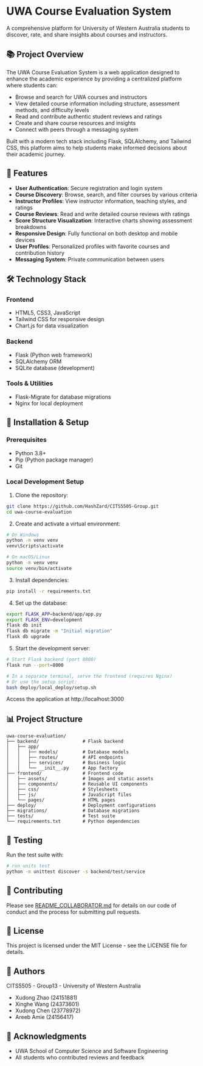 # UWA Course Evaluation System

A comprehensive platform for University of Western Australia students to discover, rate, and share insights about courses and instructors.

## 📚 Project Overview

The UWA Course Evaluation System is a web application designed to enhance the academic experience by providing a centralized platform where students can:

- Browse and search for UWA courses and instructors
- View detailed course information including structure, assessment methods, and difficulty levels
- Read and contribute authentic student reviews and ratings
- Create and share course resources and insights
- Connect with peers through a messaging system

Built with a modern tech stack including Flask, SQLAlchemy, and Tailwind CSS, this platform aims to help students make informed decisions about their academic journey.

## 🚀 Features

- **User Authentication**: Secure registration and login system
- **Course Discovery**: Browse, search, and filter courses by various criteria
- **Instructor Profiles**: View instructor information, teaching styles, and ratings
- **Course Reviews**: Read and write detailed course reviews with ratings
- **Score Structure Visualization**: Interactive charts showing assessment breakdowns
- **Responsive Design**: Fully functional on both desktop and mobile devices
- **User Profiles**: Personalized profiles with favorite courses and contribution history
- **Messaging System**: Private communication between users

## 🛠️ Technology Stack

### Frontend
- HTML5, CSS3, JavaScript
- Tailwind CSS for responsive design
- Chart.js for data visualization

### Backend
- Flask (Python web framework)
- SQLAlchemy ORM
- SQLite database (development)

### Tools & Utilities
- Flask-Migrate for database migrations
- Nginx for local deployment

## 🔧 Installation & Setup

### Prerequisites
- Python 3.8+
- Pip (Python package manager)
- Git

### Local Development Setup

1. Clone the repository:
```bash
git clone https://github.com/HashZard/CITS5505-Group.git
cd uwa-course-evaluation
```

2. Create and activate a virtual environment:
```bash
# On Windows
python -m venv venv
venv\Scripts\activate

# On macOS/Linux
python -m venv venv
source venv/bin/activate
```

3. Install dependencies:
```bash
pip install -r requirements.txt
```

4. Set up the database:
```bash
export FLASK_APP=backend/app/app.py
export FLASK_ENV=development
flask db init
flask db migrate -m "Initial migration"
flask db upgrade
```

5. Start the development server:
```bash
# Start Flask backend (port 8000)
flask run --port=8000

# In a separate terminal, serve the frontend (requires Nginx)
# Or use the setup script:
bash deploy/local_deploy/setup.sh
```

Access the application at http://localhost:3000

## 📊 Project Structure

```
uwa-course-evaluation/
├── backend/                # Flask backend
│   ├── app/
│   │   ├── models/         # Database models
│   │   ├── routes/         # API endpoints
│   │   ├── services/       # Business logic
│   │   └── __init__.py     # App factory
├── frontend/               # Frontend code
│   ├── assets/             # Images and static assets
│   ├── components/         # Reusable UI components
│   ├── css/                # Stylesheets
│   ├── js/                 # JavaScript files
│   └── pages/              # HTML pages
├── deploy/                 # Deployment configurations
├── migrations/             # Database migrations
├── tests/                  # Test suite
└── requirements.txt        # Python dependencies
```

## 🧪 Testing

Run the test suite with:

```bash
# run units test
python -m unittest discover -s backend/test/service
```

## 🤝 Contributing

Please see [README_COLLABORATOR.md](README_COLLABORATOR.md) for details on our code of conduct and the process for submitting pull requests.

## 📄 License

This project is licensed under the MIT License - see the LICENSE file for details.

## 👥 Authors

CITS5505 - Group13 - University of Western Australia
- Xudong Zhao (24151881)
- Xinghe Wang (24373601)
- Xudong Chen (23778972)
- Areeb Amie (24156417)

## 🙏 Acknowledgments

- UWA School of Computer Science and Software Engineering
- All students who contributed reviews and feedback